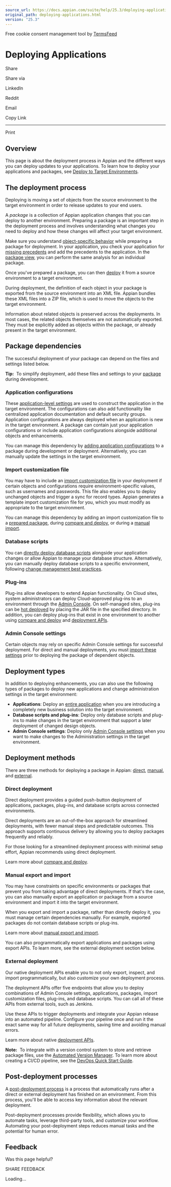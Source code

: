 ```yaml
---
source_url: https://docs.appian.com/suite/help/25.3/deploying-applications.html
original_path: deploying-applications.html
version: "25.3"
---
```


Free cookie consent management tool by [TermsFeed](https://www.termsfeed.com/)

# Deploying Applications

Share

Share via

LinkedIn

Reddit

Email

Copy Link

* * *

Print

## Overview

This page is about the deployment process in Appian and the different ways you can deploy updates to your applications. To learn how to deploy your applications and packages, see [Deploy to Target Environments](Deploy_to_Target_Environments.html).

## The deployment process

Deploying is moving a set of objects from the source environment to the target environment in order to release updates to your end users.

A _package_ is a collection of Appian application changes that you can deploy to another environment. Preparing a package is an important step in the deployment process and involves understanding what changes you need to deploy and how these changes will affect your target environment.

Make sure you understand [object-specific behavior](Application_Deployment_Guidelines.html#object-specific-rules) while preparing a package for deployment. In your application, you check your application for [missing precedents](application-settings.html#missing-precedents) and add the precedents to the application. In the [package view](prepare-deployment-packages.html#view-package), you can perform the same analysis for an individual package.

Once you've prepared a package, you can then [deploy](Deploy_to_Target_Environments.html) it from a source environment to a target environment.

During deployment, the definition of each object in your package is exported from the source environment into an XML file. Appian bundles these XML files into a ZIP file, which is used to move the objects to the target environment.

Information about related objects is preserved across the deployments. In most cases, the related objects themselves are not automatically exported. They must be explicitly added as objects within the package, or already present in the target environment.

## Package dependencies

The successful deployment of your package can depend on the files and settings listed below.

**Tip:**  To simplify deployment, add these files and settings to your [package](prepare-deployment-packages.html) during development.

### Application configurations

These [application-level settings](prepare-deployment-packages.html#prodlink-application-configurations) are used to construct the application in the target environment. The configurations can also add functionality like centralized application documentation and default security groups. Application configurations are always deployed when an application is new in the target environment. A package can contain just your application configurations or include application configurations alongside additional objects and enhancements.

You can manage this dependency by [adding application configurations](prepare-deployment-packages.html#prodlink-application-configurations) to a package during development or deployment. Alternatively, you can manually update the settings in the target environment.

### Import customization file

You may have to include an [import customization file](Managing_Import_Customization_Files.html) in your deployment if certain objects and configurations require environment-specific values, such as usernames and passwords. This file also enables you to deploy unchanged objects and trigger a sync for record types. Appian generates a template import customization file for you, which you must modify as appropriate to the target environment.

You can manage this dependency by adding an import customization file to a [prepared package](prepare-deployment-packages.html#add-icf), during [compare and deploy](Deploy_to_Target_Environments.html#compare-and-deploy), or during a [manual import](Deploy_to_Target_Environments.html#manually-inspect-and-import).

### Database scripts

You can [directly deploy database scripts](Deploy_to_Target_Environments.html#add-db-scripts) alongside your application changes or allow Appian to manage your database structure. Alternatively, you can manually deploy database scripts to a specific environment, following [change management best practices](https://community.appian.com/w/the-appian-playbook/166/promoting-and-deploying-applications#database-change-management-best-practices).

### Plug-ins

Plug-ins allow developers to extend Appian functionality. On Cloud sites, system administrators can deploy Cloud-approved plug-ins to an environment through the [Admin Console](Appian_Administration_Console.html#plug-ins). On self-managed sites, plug-ins can be [hot deployed](Appian_Plug-ins.html#deploying-plug-ins) by placing the JAR file in the specified directory. In addition, you can deploy plug-ins that exist in one environment to another using [compare and deploy](Deploy_to_Target_Environments.html#add-plugins) and [deployment APIs](Deployment_Rest_API.html).

### Admin Console settings

Certain objects may rely on specific Admin Console settings for successful deployment. For direct and manual deployments, you must [import these settings](Appian_Administration_Console.html#import-export-admin-console) prior to deploying the package of dependent objects.

## Deployment types

In addition to deploying enhancements, you can also use the following types of packages to deploy new applications and change administration settings in the target environment:

-   **Applications**: Deploy an [entire application](creating-applications.html) when you are introducing a completely new business solution into the target environment.
-   **Database scripts and plug-ins**: Deploy only database scripts and plug-ins to make changes in the target environment that support a later deployment of changed design objects.
-   **Admin Console settings**: Deploy only [Admin Console settings](Appian_Administration_Console.html#overview) when you want to make changes to the Administration settings in the target environment.

## Deployment methods

There are three methods for deploying a package in Appian: [direct](#direct-deployment), [manual](#manual-export-and-import), and [external](#external-deployment).

### Direct deployment

Direct deployment provides a guided push-button deployment of applications, packages, plug-ins, and database scripts across connected environments.

Direct deployments are an out-of-the-box approach for streamlined deployments, with fewer manual steps and predictable outcomes. This approach supports continuous delivery by allowing you to deploy packages frequently and reliably.

For those looking for a streamlined deployment process with minimal setup effort, Appian recommends using direct deployment.

Learn more about [compare and deploy](Deploy_to_Target_Environments.html#compare-and-deploy).

### Manual export and import

You may have constraints on specific environments or packages that prevent you from taking advantage of direct deployments. If that's the case, you can also manually export an application or package from a source environment and import it into the target environment.

When you export and import a package, rather than directly deploy it, you must manage certain dependencies manually. For example, exported packages do not contain database scripts or plug-ins.

Learn more about [manual export and import](Deploy_to_Target_Environments.html#manual-export-and-import).

You can also programmatically export applications and packages using export APIs. To learn more, see the external deployment section below.

### External deployment

Our native deployment APIs enable you to not only export, inspect, and import programmatically, but also customize your own deployment process.

The deployment APIs offer five endpoints that allow you to deploy combinations of Admin Console settings, applications, packages, import customization files, plug-ins, and database scripts. You can call all of these APIs from external tools, such as Jenkins.

Use these APIs to trigger deployments and integrate your Appian release into an automated pipeline. Configure your pipeline once and run it the exact same way for all future deployments, saving time and avoiding manual errors.

Learn more about native [deployment APIs](Deployment_Rest_API.html).

**Note:**  To integrate with a version control system to store and retrieve package files, use the [Automated Version Manager](https://community.appian.com/b/appmarket/posts/automated-versioning-manager-avm). To learn more about creating a CI/CD pipeline, see the [DevOps Quick Start Guide](https://community.appian.com/w/the-appian-playbook/1245/appian-devops-quick-start).

## Post-deployment processes

A [post-deployment process](post-deployment-process.html) is a process that automatically runs after a direct or external deployment has finished on an environment. From this process, you'll be able to access key information about the relevant deployment.

Post-deployment processes provide flexibility, which allows you to automate tasks, leverage third-party tools, and customize your workflow. Automating your post-deployment steps reduces manual tasks and the potential for human error.

## Feedback

Was this page helpful?

SHARE FEEDBACK

Loading...
